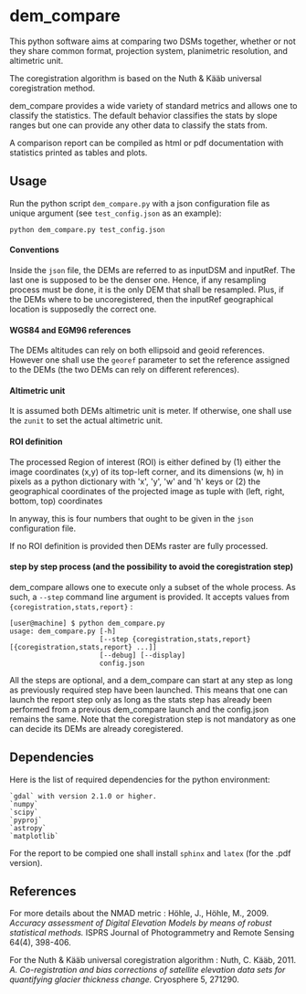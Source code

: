 # dem_compare

This python software aims at comparing two DSMs together, whether or not they share common format, projection system,
planimetric resolution, and altimetric unit.

The coregistration algorithm is based on the Nuth & Kääb universal coregistration method.

dem_compare provides a wide variety of standard metrics and allows one to classify the statistics. The default behavior
classifies the stats by slope ranges but one can provide any other data to classify the stats from.

A comparison report can be compiled as html or pdf documentation with statistics printed as tables and plots.

## Usage

Run the python script `dem_compare.py` with a json configuration file as unique
argument (see `test_config.json` as an example):

    python dem_compare.py test_config.json

#### Conventions

Inside the `json` file, the DEMs are referred to as inputDSM and inputRef. The last one is supposed to be the denser one.
Hence, if any resampling process must be done, it is the only DEM that shall be resampled. Plus, if the DEMs where to be
uncoregistered, then the inputRef geographical location is supposedly the correct one.

#### WGS84 and EGM96 references

The DEMs altitudes can rely on both ellipsoid and geoid references. However one shall use the `georef` parameter to set
the reference assigned to the DEMs (the two DEMs can rely on different references).

#### Altimetric unit

It is assumed both DEMs altimetric unit is meter. If otherwise, one shall use the `zunit` to set the actual altimetric
unit.

#### ROI definition

The processed Region of interest (ROI) is either defined by (1) either the image coordinates (x,y) of its top-left corner,
and its dimensions (w, h) in pixels as a python dictionary with 'x', 'y', 'w' and 'h' keys or (2) the geographical
coordinates of the projected image as tuple with (left, right, bottom, top) coordinates

In anyway, this is four numbers that ought to be given in the `json` configuration file.

If no ROI definition is provided then DEMs raster are fully processed.

#### step by step process (and the possibility to avoid the coregistration step)

dem_compare allows one to execute only a subset of the whole process. As such, a `--step` command line argument is
provided. It accepts values from `{coregistration,stats,report}` :

    [user@machine] $ python dem_compare.py
    usage: dem_compare.py [-h]
                          [--step {coregistration,stats,report} [{coregistration,stats,report} ...]]
                          [--debug] [--display]
                          config.json

All the steps are optional, and a dem_compare can start at any step as long as previously required step have been launched.
This means that one can launch the report step only as long as the stats step has already been performed from a previous
dem_compare launch and the config.json remains the same.
Note that the coregistration step is not mandatory as one can decide its DEMs are already coregistered.

## Dependencies

Here is the list of required dependencies for the python environment:

    `gdal` with version 2.1.0 or higher.
    `numpy`
    `scipy`
    `pyproj`
    `astropy`
    `matplotlib`

For the report to be compied one shall install `sphinx` and `latex` (for the .pdf version).

## References

For more details about the NMAD metric :
Höhle, J., Höhle, M., 2009. *Accuracy assessment of Digital Elevation Models by means of robust statistical methods.*
 ISPRS Journal of Photogrammetry and Remote Sensing 64(4), 398-406.

For the Nuth & Kääb universal coregistration algorithm :
Nuth, C. Kääb, 2011. *A. Co-registration and bias corrections of satellite elevation data sets for quantifying glacier
thickness change.* Cryosphere 5, 271290.
